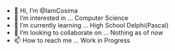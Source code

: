- 👋 Hi, I’m @IamCosima
- 👀 I’m interested in ... Computer Science
- 🌱 I’m currently learning ... High School Delphi(Pascal)
- 💞️ I’m looking to collaborate on ... Nothing as of now
- 📫 How to reach me ... Work in Progress

<!---
IamCosima/IamCosima is a ✨ special ✨ repository because its `README.md` (this file) appears on your GitHub profile.
You can click the Preview link to take a look at your changes.
--->
